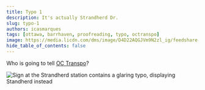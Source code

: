 ```yaml
---
title: Typo 1
description: It's actually Strandherd Dr.
slug: typo-1
authors: icasmarques
tags: [ottawa, barrhaven, proofreading, typo, octranspo]
image: https://media.licdn.com/dms/image/D4D22AQGJVm9N2zl_ig/feedshare-shrink_800/0/1707229672201?e=1710979200&v=beta&t=evUFriVhtoxalSZQBFeRLSlMOGukHHZzn5Xoxw0E7AQ
hide_table_of_contents: false
---
```


Who is going to tell [OC Transpo](https://www.linkedin.com/company/oc-transpo)?

![Sign at the Strandherd station contains a glaring typo, displaying Standherd instead](https://media.licdn.com/dms/image/D4D22AQGJVm9N2zl_ig/feedshare-shrink_800/0/1707229672201?e=1710979200&v=beta&t=evUFriVhtoxalSZQBFeRLSlMOGukHHZzn5Xoxw0E7AQ)
